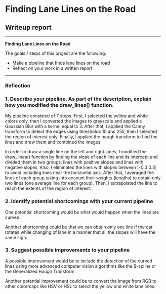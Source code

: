 # **Finding Lane Lines on the Road** 

## Writeup report

---

**Finding Lane Lines on the Road**

The goals / steps of this project are the following:
* Make a pipeline that finds lane lines on the road
* Reflect on your work in a written report

---

### Reflection

### 1. Describe your pipeline. As part of the description, explain how you modified the draw_lines() function.

My pipeline consisted of 7 steps. First, I selected the yellow and white colors only, then I converted the images to grayscale and applied a Gaussian Blur with a kernel equal to 3. After that, I applied the Canny transform to detect the edges using thresholds 10 and 255, then I selected the region of interest only. Finally, I applied the hough transform to find the lines and draw them and combined the images.

In order to draw a single line on the left and right lanes, I modified the draw_lines() function by finding the slope of each line and its intercept and divided them in two groups: lines with positive slopes and lines with negative slopes. Also, I eliminated the lines with  slopes between [-0.3 0.3] to avoid including lines near the horizontal axis. After that, I averaged the lines of each group taking into account their weights (lengths) to obtain only two lines (one average line for each group). Then, I extrapolated the line to reach the extents of the region of interest.



### 2. Identify potential shortcomings with your current pipeline


One potential shortcoming would be what would happen when the lines are curved. 

Another shortcoming could be that we can obtain only one line if the car rotates while changing of lane in a manner that all the slopes will have the same sign.


### 3. Suggest possible improvements to your pipeline

A possible improvement would be to include the detection of the curved lines using more advanced computer vision algorithms like the B-spline or the Generalized Hough Transform.

Another potential improvement could be to convert the image from RGB to other colormaps like HSV or HSL to select the yellow and white lane lines.
